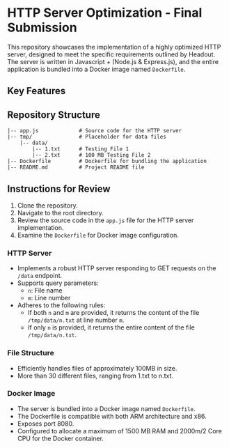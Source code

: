 # HTTP Server Optimization - Final Submission

This repository showcases the implementation of a highly optimized HTTP server, designed to meet the specific requirements outlined by Headout. The server is written in Javascript + (Node.js & Express.js), and the entire application is bundled into a Docker image named `Dockerfile`.

## Key Features

## Repository Structure

```
|-- app.js             # Source code for the HTTP server
|-- tmp/               # Placeholder for data files
    |-- data/
        |-- 1.txt      # Testing File 1
        |-- 2.txt      # 100 MB Testing File 2
|-- Dockerfile         # Dockerfile for bundling the application
|-- README.md          # Project README file
```

## Instructions for Review

1. Clone the repository.
2. Navigate to the root directory.
3. Review the source code in the `app.js` file for the HTTP server implementation.
4. Examine the `Dockerfile` for Docker image configuration.

### HTTP Server

- Implements a robust HTTP server responding to GET requests on the `/data` endpoint.
- Supports query parameters:
  - `n`: File name
  - `m`: Line number
- Adheres to the following rules:
  - If both `n` and `m` are provided, it returns the content of the file `/tmp/data/n.txt` at line number `m`.
  - If only `n` is provided, it returns the entire content of the file `/tmp/data/n.txt`.

### File Structure

- Efficiently handles files of approximately 100MB in size.
- More than 30 different files, ranging from 1.txt to n.txt.

### Docker Image

- The server is bundled into a Docker image named `Dockerfile`.
- The Dockerfile is compatible with both ARM architecture and x86.
- Exposes port 8080.
- Configured to allocate a maximum of 1500 MB RAM and 2000m/2 Core CPU for the Docker container.

